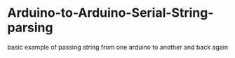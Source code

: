 # Arduino-to-Arduino-Serial-String-parsing
basic example of passing string from one arduino to another and back again
